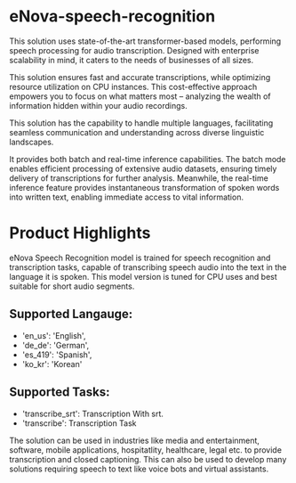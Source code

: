 # eNova-speech-recognition
This solution uses state-of-the-art transformer-based models, performing speech processing for audio transcription. Designed with enterprise scalability in mind, it caters to the needs of businesses of all sizes.

This solution ensures fast and accurate transcriptions, while optimizing resource utilization on CPU instances. This cost-effective approach empowers you to focus on what matters most – analyzing the wealth of information hidden within your audio recordings. 

This solution has the capability to handle multiple languages, facilitating seamless communication and understanding across diverse linguistic landscapes. 

It provides both batch and real-time inference capabilities. The batch mode enables efficient processing of extensive audio datasets, ensuring timely delivery of transcriptions for further analysis. Meanwhile, the real-time inference feature provides instantaneous transformation of spoken words into written text, enabling immediate access to vital information.

# Product Highlights
eNova Speech Recognition model is trained for speech recognition and transcription tasks, capable of transcribing speech audio into the text in the language it is spoken. This model version is tuned for CPU uses and best suitable for short audio segments.

## Supported Langauge:
* 'en_us': 'English',
* 'de_de': 'German',
* 'es_419': 'Spanish',
* 'ko_kr': 'Korean'
## Supported Tasks:
* 'transcribe_srt': Transcription With srt.
* 'transcribe': Transcription Task
  
The solution can be used in industries like media and entertainment, software, mobile applications, hospitatlity, healthcare, legal etc. to provide transcription and closed captioning. This can also be used to develop many solutions requiring speech to text like voice bots and virtual assistants.
